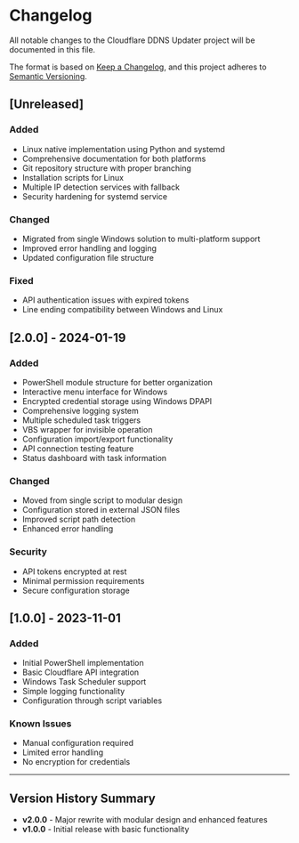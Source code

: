 # Changelog

All notable changes to the Cloudflare DDNS Updater project will be documented in this file.

The format is based on [Keep a Changelog](https://keepachangelog.com/en/1.0.0/),
and this project adheres to [Semantic Versioning](https://semver.org/spec/v2.0.0.html).

## [Unreleased]

### Added
- Linux native implementation using Python and systemd
- Comprehensive documentation for both platforms
- Git repository structure with proper branching
- Installation scripts for Linux
- Multiple IP detection services with fallback
- Security hardening for systemd service

### Changed
- Migrated from single Windows solution to multi-platform support
- Improved error handling and logging
- Updated configuration file structure

### Fixed
- API authentication issues with expired tokens
- Line ending compatibility between Windows and Linux

## [2.0.0] - 2024-01-19

### Added
- PowerShell module structure for better organization
- Interactive menu interface for Windows
- Encrypted credential storage using Windows DPAPI
- Comprehensive logging system
- Multiple scheduled task triggers
- VBS wrapper for invisible operation
- Configuration import/export functionality
- API connection testing feature
- Status dashboard with task information

### Changed
- Moved from single script to modular design
- Configuration stored in external JSON files
- Improved script path detection
- Enhanced error handling

### Security
- API tokens encrypted at rest
- Minimal permission requirements
- Secure configuration storage

## [1.0.0] - 2023-11-01

### Added
- Initial PowerShell implementation
- Basic Cloudflare API integration
- Windows Task Scheduler support
- Simple logging functionality
- Configuration through script variables

### Known Issues
- Manual configuration required
- Limited error handling
- No encryption for credentials

---

## Version History Summary

- **v2.0.0** - Major rewrite with modular design and enhanced features
- **v1.0.0** - Initial release with basic functionality